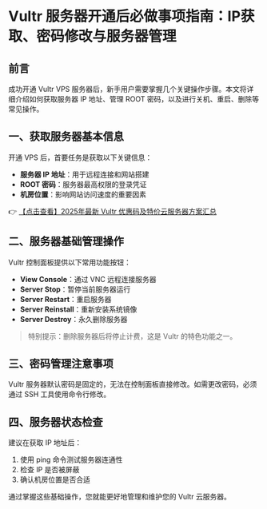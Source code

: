 # Vultr 服务器开通后必做事项指南：IP获取、密码修改与服务器管理

## 前言
成功开通 Vultr VPS 服务器后，新手用户需要掌握几个关键操作步骤。本文将详细介绍如何获取服务器 IP 地址、管理 ROOT 密码，以及进行关机、重启、删除等常见操作。

## 一、获取服务器基本信息
开通 VPS 后，首要任务是获取以下关键信息：
- **服务器 IP 地址**：用于远程连接和网站搭建
- **ROOT 密码**：服务器最高权限的登录凭证
- **机房位置**：影响网站访问速度的重要因素

👉 [【点击查看】2025年最新 Vultr 优惠码及特价云服务器方案汇总](https://bit.ly/VuLtr)

## 二、服务器基础管理操作
Vultr 控制面板提供以下常用功能按钮：

- **View Console**：通过 VNC 远程连接服务器
- **Server Stop**：暂停当前服务器运行
- **Server Restart**：重启服务器
- **Server Reinstall**：重新安装系统镜像
- **Server Destroy**：永久删除服务器

> 特别提示：删除服务器后将停止计费，这是 Vultr 的特色功能之一。

## 三、密码管理注意事项
Vultr 服务器默认密码是固定的，无法在控制面板直接修改。如需更改密码，必须通过 SSH 工具使用命令行修改。

## 四、服务器状态检查
建议在获取 IP 地址后：
1. 使用 ping 命令测试服务器连通性
2. 检查 IP 是否被屏蔽
3. 确认机房位置是否合适

通过掌握这些基础操作，您就能更好地管理和维护您的 Vultr 云服务器。